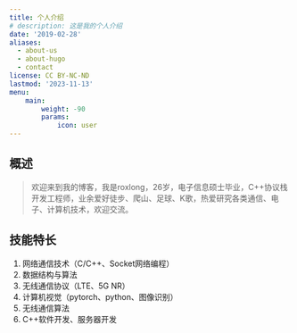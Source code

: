 ```yaml
---
title: 个人介绍
# description: 这是我的个人介绍
date: '2019-02-28'
aliases:
  - about-us
  - about-hugo
  - contact
license: CC BY-NC-ND
lastmod: '2023-11-13'
menu:
    main: 
        weight: -90
        params:
            icon: user
---
```


## 概述

> 欢迎来到我的博客，我是roxlong，26岁，电子信息硕士毕业，C++协议栈开发工程师，业余爱好徒步、爬山、足球、K歌，热爱研究各类通信、电子、计算机技术，欢迎交流。

## 技能特长

1. 网络通信技术（C/C++、Socket网络编程）
2. 数据结构与算法
3. 无线通信协议（LTE、5G NR）
4. 计算机视觉（pytorch、python、图像识别）
5. 无线通信算法
6. C++软件开发、服务器开发

